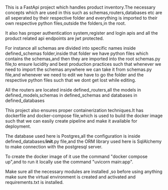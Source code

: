 This is a FastApi project which handles product inventory.The necessary concepts which are used in this such as schemas,routers,databases etc are all seperated by their respective folder and everything is imported to their own respective python files,outside the folders,in the root.

It also has proper authentication system,register and login apis and all the product related api endpoints are jwt protected.

For instance all schemas are divided into specific names inside defined_schemas folder,inside that folder we have python files which contains the schemas,and then they are imported into the root schemas.py file,to ensure lucidity and best production practices such that whenever we need to import the schemas anywhere we can take it from schemas.py file,and whenever we need to edit we have to go the folder and the respective python files such that we dont get lost while editing.

All the routers are located inside defined_routers,all the models in defined_models,schemas in defined_schemas and databases in defined_databases

This project also ensures proper containerization techniques.It has dockerfile and docker-compose file,which is used to build the docker image such that we can easily create pipeline and make it available for deployment.

The database used here is Postgres,all the configuration is inside defined_databases/__init__.py file,and the ORM library used here is SqlAlchemy to make connection with the postgresql server.

To create the docker image of it use the command "docker compose up",and to run it locally use the command "uvicorn main:app".

Make sure all the necessary modules are installed ,so before using anything make sure the virtual environment is created and activated and requirements.txt is installed.

